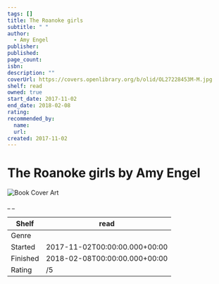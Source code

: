 ```yaml
---
tags: []
title: The Roanoke girls
subtitle: " "
author:
  - Amy Engel
publisher:
published:
page_count:
isbn:
description: ""
coverUrl: https://covers.openlibrary.org/b/olid/OL27228453M-M.jpg
shelf: read
owned: true
start_date: 2017-11-02
end_date: 2018-02-08
rating:
recommended_by:
  name:
  url:
created: 2017-11-02
---
```


# The Roanoke girls by Amy Engel

![Book Cover Art](https://covers.openlibrary.org/b/olid/OL27228453M-M.jpg)

_ _

| Shelf | read |
| --- | --- |
| Genre |  |
| Started | 2017-11-02T00:00:00.000+00:00 |
| Finished | 2018-02-08T00:00:00.000+00:00 |
| Rating | /5 |

